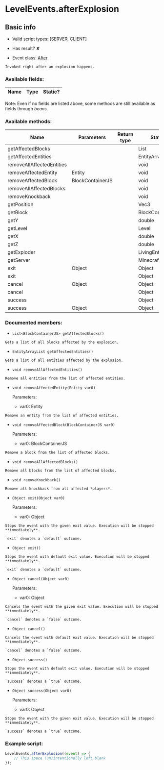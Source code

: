 # LevelEvents.afterExplosion

## Basic info

- Valid script types: [SERVER, CLIENT]

- Has result? ✘

- Event class: [After](https://github.com/KubeJS-Mods/KubeJS/tree/2001/common/src/main/java/dev/latvian/mods/kubejs/level/After.java)

```
Invoked right after an explosion happens.
```

### Available fields:

| Name | Type | Static? |
| ---- | ---- | ------- |

Note: Even if no fields are listed above, some methods are still available as fields through *beans*.

### Available methods:

| Name | Parameters | Return type | Static? |
| ---- | ---------- | ----------- | ------- |
| getAffectedBlocks |  |  | List<BlockContainerJS> | ✘ |
| getAffectedEntities |  |  | EntityArrayList | ✘ |
| removeAllAffectedEntities |  |  | void | ✘ |
| removeAffectedEntity | Entity |  | void | ✘ |
| removeAffectedBlock | BlockContainerJS |  | void | ✘ |
| removeAllAffectedBlocks |  |  | void | ✘ |
| removeKnockback |  |  | void | ✘ |
| getPosition |  |  | Vec3 | ✘ |
| getBlock |  |  | BlockContainerJS | ✘ |
| getY |  |  | double | ✘ |
| getLevel |  |  | Level | ✘ |
| getX |  |  | double | ✘ |
| getZ |  |  | double | ✘ |
| getExploder |  |  | LivingEntity | ✘ |
| getServer |  |  | MinecraftServer | ✘ |
| exit | Object |  | Object | ✘ |
| exit |  |  | Object | ✘ |
| cancel | Object |  | Object | ✘ |
| cancel |  |  | Object | ✘ |
| success |  |  | Object | ✘ |
| success | Object |  | Object | ✘ |


### Documented members:

- `List<BlockContainerJS> getAffectedBlocks()`
```
Gets a list of all blocks affected by the explosion.
```

- `EntityArrayList getAffectedEntities()`
```
Gets a list of all entities affected by the explosion.
```

- `void removeAllAffectedEntities()`
```
Remove all entities from the list of affected entities.
```

- `void removeAffectedEntity(Entity var0)`

  Parameters:
  - var0: Entity

```
Remove an entity from the list of affected entities.
```

- `void removeAffectedBlock(BlockContainerJS var0)`

  Parameters:
  - var0: BlockContainerJS

```
Remove a block from the list of affected blocks.
```

- `void removeAllAffectedBlocks()`
```
Remove all blocks from the list of affected blocks.
```

- `void removeKnockback()`
```
Remove all knockback from all affected *players*.
```

- `Object exit(Object var0)`

  Parameters:
  - var0: Object

```
Stops the event with the given exit value. Execution will be stopped **immediately**.

`exit` denotes a `default` outcome.
```

- `Object exit()`
```
Stops the event with default exit value. Execution will be stopped **immediately**.

`exit` denotes a `default` outcome.
```

- `Object cancel(Object var0)`

  Parameters:
  - var0: Object

```
Cancels the event with the given exit value. Execution will be stopped **immediately**.

`cancel` denotes a `false` outcome.
```

- `Object cancel()`
```
Cancels the event with default exit value. Execution will be stopped **immediately**.

`cancel` denotes a `false` outcome.
```

- `Object success()`
```
Stops the event with default exit value. Execution will be stopped **immediately**.

`success` denotes a `true` outcome.
```

- `Object success(Object var0)`

  Parameters:
  - var0: Object

```
Stops the event with the given exit value. Execution will be stopped **immediately**.

`success` denotes a `true` outcome.
```



### Example script:

```js
LevelEvents.afterExplosion((event) => {
	// This space (un)intentionally left blank
});
```

